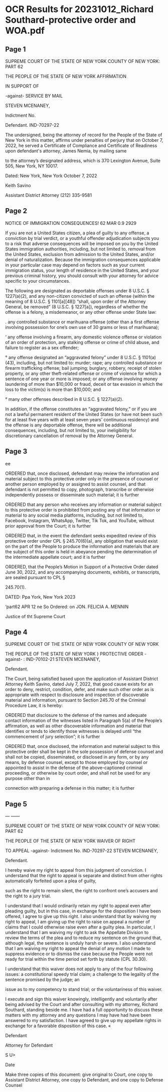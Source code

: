 # OCR Results for 20231012_Richard Southard-protective order and WOA.pdf

## Page 1

SUPREME COURT OF THE STATE OF NEW YORK
COUNTY OF NEW YORK: PART 62

THE PEOPLE OF THE STATE OF NEW YORK AFFIRMATION

IN SUPPORT OF

-against- SERVICE BY MAIL

STEVEN MCENANEY,

Indictment No.

Defendant. IND-70297-22

The undersigned, being the attorney of record for the People of the State of New York in this
matter, affirms under penalties of perjury that on October 7, 2022, he served a Certificate of
Compliance and Certificate of Readiness upon defendant's attorney, James Nemia, by mailing same

to the attorney’s designated address, which is 370 Lexington Avenue, Suite 505, New York, NY 10017.

Dated: New York, New York
October 7, 2022

Keith Savino

Assistant District Attorney
(212) 335-9581


## Page 2

NOTICE OF IMMIGRATION CONSEQUENCES! 62 MAR 0.9 2929

If you are not a United States citizen, a plea of guilty to any offense, a conviction by trial verdict, or a youthful
offender adjudication subjects you to a risk that adverse consequences will be imposed on you by the United States
immigration authorities, including, but not limited to, removal from the United States, exclusion from admission to the
United States, and/or denial of naturalization. Because the immigration consequences applicable in your particular
case may depend on factors such as your current immigration status, your length of residence in the United States, and
your previous criminal history, you should consult with your attorney for advice specific to your circumstances.

The following are designated as deportable offenses under 8 U.S.C. § 1227(a)(2), and any non-citizen
convicted of such an offense (within the meaning of 8 U.S.C. § 1101[a][48]) “shall, upon order of the Attorney
General, be removed” (8 U.S.C. § 1227[a]), regardless of whether the offense is a felony, a misdemeanor, or any other
offense under State law:

. any controlled substance or marihuana offense (other than a first offense involving
possession for one’s own use of 30 grams or less of marihuana);

‘ any offense involving a firearm, any domestic violence offense or violation of an order of
protection, any stalking offense or crime of child abuse, and failure to register as a sex offender;

° any offense designated an “aggravated felony” under 8 U.S.C. § 1101(a)(43), including, but
not limited to: murder; rape; any controlled substance or firearm trafficking offense; bail jumping;
burglary, robbery, receipt of stolen property, or any other theft-related offense or crime of violence
for which a sentence of one year or more is imposed; or any offense involving money laundering of
more than $10,000 or fraud, deceit or tax evasion in which the loss to the victim(s) is more than
$10,000; and

° many other offenses described in 8 U.S.C. § 1227(a)(2).

In addition, if the offense constitutes an “aggravated felony,” or if you are not a lawful permanent resident of
the United States (or have not been such for at least five years with at least seven years’ continuous residency) and the
offense is any deportable offense, there will be additional consequences, including, but not limited to, your ineligibility
for discretionary cancellation of removal by the Attorney General.


## Page 3

ee

ORDERED that, once disclosed, defendant may review the information and material subject
to this protective order only in the presence of counsel or another person employed by or
assigned to assist counsel, and that defendant is not permitted to copy, photograph, transcribe
or otherwise independently possess or disseminate such material; it is further

ORDERED that any person who receives any information or material subject to this
protective order is prohibited from posting any of that information or material to any social
media platforms, including, but not limited to, Facebook, Instagram, WhatsApp, Twitter, Tik
Tok, and YouTube, without prior approval from the Court; it is further

ORDERED that, in the event the defendant seeks expedited review of this protective
order under CPL § 245.70(6)(a), any obligation that would exist on the part of the People to
produce the information and materials that are the subject of this order is held in abeyance
pending the determination of the intermediate appellate court; and it is further

ORDERED, that the People’s Motion in Support of a Protective Order dated June 30,
2022, and any accompanying documents, exhibits, or transcripts, are sealed pursuant to CPL §

245.70(1).

DATED: Ppa York, New York
2023

‘part62 APR 12 ne So Ordered: on JON. FELICIA A. MENNIN

Justice of tht Supreme Court



## Page 4

SUPREME COURT OF THE STATE OF NEW YORK
COUNTY OF NEW YORK

THE PEOPLE OF THE STATE OF NEW YORK } PROTECTIVE ORDER
-against- : IND-70102-21
STEVEN MCENANEY,

Defendant.

The Court, being satisfied based upon the application of Assistant District Attorney Keith
Savino, dated July 7, 2022, that good cause exists for an order to deny, restrict, condition, defer,
and make such other order as is appropriate with respect to disclosure and inspection of
discoverable material and information, pursuant to Section 245.70 of the Criminal Procedure
Law, it is hereby:

ORDERED that disclosure to the defense of the names and adequate contact
information of the witnesses listed in Paragraph 5(a) of the People’s affirmation, as well as other
discoverable information and material that identifies or tends to identify those witnesses is
delayed until “the commencement of jury selection”; it is further

ORDERED that, once disclosed, the information and material subject to this protective
order shall be kept in the sole possession of defense counsel and shall not be copied,
disseminated, or disclosed in any form, or by any means, by defense counsel, except to those
employed by counsel or appointed to assist in the defense of the above-captioned criminal
proceeding, or otherwise by court order, and shall not be used for any purpose other than in

connection with preparing a defense in this matter; it is further


## Page 5

— ——

SUPREME COURT OF THE STATE OF NEW YORK
COUNTY OF NEW YORK: PART 62

THE PEOPLE OF THE STATE OF NEW YORK WAIVER OF RIGHT

TO APPEAL
-against-
Indictment No. IND-70297-22
STEVEN MCENANEY,

Defendant.

I hereby waive my right to appeal from this judgment of conviction. I understand that the
right to appeal is separate and distinct from other rights automatically forfeited upon a plea of guilty,

such as the right to remain silent, the right to confront one’s accusers and the right to a jury trial.

I understand that I would ordinarily retain my right to appeal even after pleading guilty, but
in this case, in exchange for the disposition I have been offered, I agree to give up this right. I also
understand that by waiving my right to appeal, I am giving up the right to raise on appeal a number
of claims that I could otherwise raise even after a guilty plea. In particular, I understand that I am
waiving my right to ask the Appellate Division to review the terms of the plea and to reduce my
sentence on the ground that, although legal, the sentence is unduly harsh or severe. I also
understand that I am waiving my right to appeal the denial of any motion I made to suppress
evidence or to dismiss the case because the People were not ready for trial within the time period set
forth by statute (CPL 30.30).

I understand that this waiver does not apply to any of the four following issues: a
constitutional speedy trial claim; a challenge to the legality of the sentence promised by the judge; an

issue as to my competency to stand trial; or the voluntariness of this waiver.

I execute and sign this waiver knowingly, intelligently and voluntarily after being advised by
the Court and after consulting with my attorney, Richard Southard, standing beside me. I have had a
full opportunity to discuss these matters with my attorney and any questions I may have had have
been answered to my satisfaction. I have agreed to give up my appellate rights in exchange for a
favorable disposition of this case. «

Defendant

Attorney for Defendant

S U>

Date

Make three copies of this document: give original to Court, one copy to Assistant District Attorney, one copy to
Defendant, and one copy to Defense Counsel


